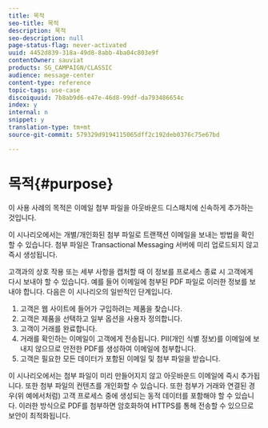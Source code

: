 ```yaml
---
title: 목적
seo-title: 목적
description: 목적
seo-description: null
page-status-flag: never-activated
uuid: 4452d839-318a-49d8-8abb-4ba04c803e9f
contentOwner: sauviat
products: SG_CAMPAIGN/CLASSIC
audience: message-center
content-type: reference
topic-tags: use-case
discoiquuid: 7b8ab9d6-e47e-46d8-99df-da793486654c
index: y
internal: n
snippet: y
translation-type: tm+mt
source-git-commit: 579329d9194115065dff2c192deb0376c75e67bd

---
```



# 목적{#purpose}

이 사용 사례의 목적은 이메일 첨부 파일을 아웃바운드 디스패치에 신속하게 추가하는 것입니다.

이 시나리오에서는 개별/개인화된 첨부 파일로 트랜잭션 이메일을 보내는 방법을 확인할 수 있습니다. 첨부 파일은 Transactional Messaging 서버에 미리 업로드되지 않고 즉시 생성됩니다.

고객과의 상호 작용 또는 세부 사항을 캡처할 때 이 정보를 프로세스 종료 시 고객에게 다시 보내야 할 수 있습니다. 예를 들어 이메일에 첨부된 PDF 파일로 이러한 정보를 보내야 합니다. 다음은 이 시나리오의 일반적인 단계입니다.

1. 고객은 웹 사이트에 들어가 구입하려는 제품을 찾습니다.
1. 고객은 제품을 선택하고 일부 옵션을 사용자 정의합니다.
1. 고객이 거래를 완료합니다.
1. 거래를 확인하는 이메일이 고객에게 전송됩니다. PII(개인 식별 정보)를 이메일에 보내지 않으므로 안전한 PDF를 생성하여 이메일에 첨부합니다.
1. 고객은 필요한 모든 데이터가 포함된 이메일 및 첨부 파일을 받습니다.

이 시나리오에서는 첨부 파일이 미리 만들어지지 않고 아웃바운드 이메일에 즉시 추가됩니다. 또한 첨부 파일의 컨텐츠를 개인화할 수 있습니다. 또한 첨부가 거래와 연결된 경우(위 예에서처럼) 고객 프로세스 중에 생성되는 동적 데이터를 포함해야 할 수 있습니다. 이러한 방식으로 PDF를 첨부하면 암호화하여 HTTPS를 통해 전송할 수 있으므로 보안이 최적화됩니다.
